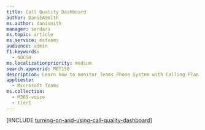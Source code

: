```yaml
---
title: Call Quality Dashboard
author: DaniEASmith
ms.author: danismith
manager: serdars
ms.topic: article
ms.service: msteams
audience: admin
f1.keywords: 
  - NOCSH
ms.localizationpriority: medium
search.appverid: MET150
description: Learn how to monitor Teams Phone System with Calling Plan call quality using the Call Quality Dashboard.
appliesto: 
  - Microsoft Teams
ms.collection: 
  - M365-voice
  - tier1
---
```


[!INCLUDE [turning-on-and-using-call-quality-dashboard](../turning-on-and-using-call-quality-dashboard.md)]
